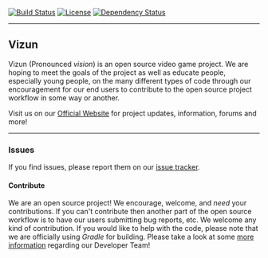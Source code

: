 [![Build Status](https://travis-ci.org/Vizun/vClient.svg?branch=master)](https://travis-ci.org/Vizun/vClient)
[![License](http://img.shields.io/badge/license-Apache%202.0-red.svg)](http://www.apache.org/licenses/LICENSE-2.0.html)
[![Dependency Status](https://www.versioneye.com/user/projects/55556b56774ff25e27000131/badge.svg?style=flat)](https://www.versioneye.com/user/projects/55556b56774ff25e27000131)

---
## Vizun

Vizun (Pronounced _vision_) is an open source video game project. We are hoping to meet the goals of
the project as well as educate people, especially young people, on the many different types of code through
our encouragement for our end users to contribute to the open source project workflow in some way or another.

Visit us on our [Official Website](http://vizun.org) for project updates, information, forums and more!

---
### Issues
If you find issues, please report them on our [issue tracker](http://bugs.vizun.org).

#### Contribute
We are an open source project! We encourage, welcome, and _need_ your contributions. If you can't contribute
then another part of the open source workflow is to have our users submitting bug reports, etc. We welcome any
kind of contribution. If you would like to help with the code, please note that we are officially using _Gradle_
for building. Please take a look at some [more information](http://vizun.org/developer.php) regarding our Developer Team!
